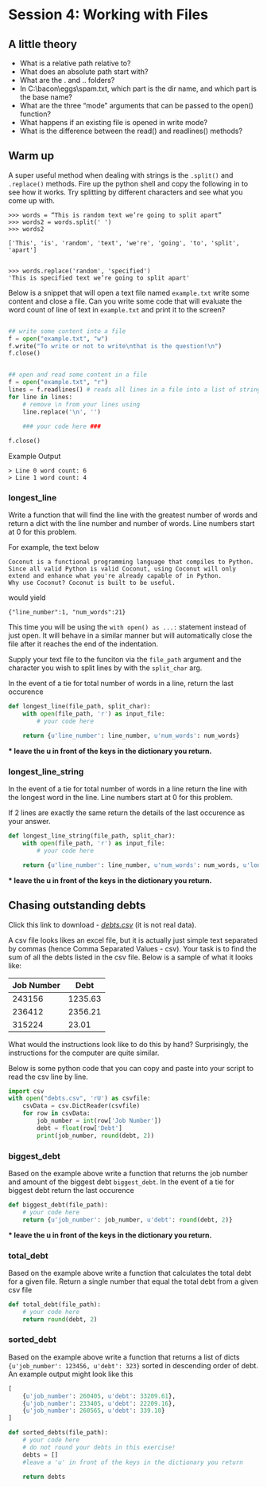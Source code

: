 # Session 4: Working with Files

## A little theory

 - What is a relative path relative to?
 - What does an absolute path start with?
 - What are the . and .. folders?
 - In C:\bacon\eggs\spam.txt, which part is the dir name, and which part is the base name?
 - What are the three “mode” arguments that can be passed to the open() function?
 - What happens if an existing file is opened in write mode?
 - What is the difference between the read() and readlines() methods?

## Warm up

A super useful method when dealing with strings is the `.split()` and `.replace()` methods. Fire up the python shell and copy the following in to see how it works.
Try splitting by different characters and see what you come up with. 
```
>>> words = “This is random text we’re going to split apart”
>>> words2 = words.split(' ')
>>> words2

['This', 'is', 'random', 'text', 'we're', 'going', 'to', 'split', 'apart']


>>> words.replace('random', 'specified')
'This is specified text we’re going to split apart'

```

Below is a snippet that will open a text file named `example.txt` write some content and close a file. Can you write some code that will evaluate the word count of line of text in `example.txt` and print it to the screen?

```py

## write some content into a file
f = open("example.txt", "w")
f.write("To write or not to write\nthat is the question!\n")
f.close()


## open and read some content in a file
f = open("example.txt", "r")
lines = f.readlines() # reads all lines in a file into a list of strings
for line in lines:
    # remove \n from your lines using
    line.replace('\n', '')
    
    ### your code here ###

f.close()

```

Example Output
```
> Line 0 word count: 6
> Line 1 word count: 4
```

### longest_line
Write a function that will find the line with the greatest number of words and return a dict with the line number and number of words. Line numbers start at 0 for this problem.

For example, the text below
```
Coconut is a functional programming language that compiles to Python.
Since all valid Python is valid Coconut, using Coconut will only extend and enhance what you're already capable of in Python.
Why use Coconut? Coconut is built to be useful.
```
would yield
```
{"line_number":1, "num_words":21}
```

This time you will be using the `with open() as ...:` statement instead of just open. It will behave in a similar manner but will automatically close the file after it reaches the end of the indentation. 

Supply your text file to the funciton via the `file_path` argument and the character you wish to split lines by with the `split_char` arg. 

In the event of a tie for total number of words in a line, return the last occurence

```py
def longest_line(file_path, split_char):
    with open(file_path, 'r') as input_file:
        # your code here

    return {u'line_number': line_number, u'num_words': num_words}
```
__* leave the u in front of the keys in the dictionary you return.__


### longest_line_string

In the event of a tie for total number of words in a line return the line with the longest word in the line. Line numbers start at 0 for this problem.

If 2 lines are exactly the same return the details of the last occurence as your answer.

```py
def longest_line_string(file_path, split_char):
    with open(file_path, 'r') as input_file:
        # your code here

    return {u'line_number': line_number, u'num_words': num_words, u'longest_string_length':longest_string_length}
```
__* leave the u in front of the keys in the dictionary you return.__

## Chasing outstanding debts

Click this link to download - [*debts.csv*](https://raw.githubusercontent.com/ArupAus/lunchtimepython/2017/Session4/Resources/debts.csv) (it is not real data).

A csv file looks likes an excel file, but it is actually just simple text separated by commas (hence Comma Separated Values - csv). Your task is to find the sum of all the debts listed in the csv file.
Below is a sample of what it looks like:

|Job Number|Debt|
|-----|------|
|243156|1235.63|
|236412|2356.21|
|315224|23.01|

What would the instructions look like to do this by hand? Surprisingly, the instructions for the computer are quite similar.

Below is some python code that you can copy and paste into your script to read the csv line by line. 

```py
import csv
with open("debts.csv", 'rU') as csvfile:
    csvData = csv.DictReader(csvfile)
    for row in csvData:
        job_number = int(row['Job Number'])
        debt = float(row['Debt']
        print(job_number, round(debt, 2))
```
### biggest_debt

Based on the example above write a function that returns the job number and amount of the biggest debt `biggest_debt`. In the event of a tie for biggest debt return the last occurence

```py
def biggest_debt(file_path):
    # your code here
    return {u'job_number': job_number, u'debt': round(debt, 2)}
```
__* leave the u in front of the keys in the dictionary you return.__

### total_debt

Based on the example above write a function that calculates the total debt for a given file. Return a single number that equal the total debt from a given csv file

```py
def total_debt(file_path):
    # your code here
    return round(debt, 2)
```

### sorted_debt

Based on the example above write a function that returns a list of dicts `{u'job_number': 123456, u'debt': 323}` sorted in descending order of debt. An example output might look like this

```py
[
    {u'job_number': 260405, u'debt': 33209.61},
    {u'job_number': 233405, u'debt': 22209.16},
    {u'job_number': 260565, u'debt': 339.10}
]
```

```py
def sorted_debts(file_path):
    # your code here
    # do not round your debts in this exercise!
    debts = []
    #leave a 'u' in front of the keys in the dictionary you return

    return debts
```

